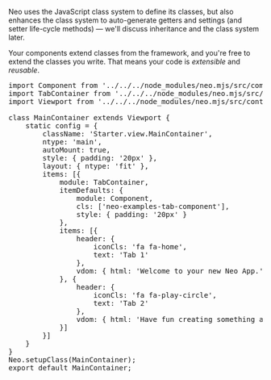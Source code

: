 Neo uses the JavaScript class system to define its classes, but also enhances
the class system to auto-generate getters and settings (and setter life-cycle
methods) &mdash; we'll discuss inheritance and the class system later.

Your components extend classes from the framework, 
and you're free to extend the classes you write. That means your code is 
_extensible_ and _reusable_.

<pre class="runnable text readonly">
import Component from '../../../node_modules/neo.mjs/src/component/Base.mjs';
import TabContainer from '../../../node_modules/neo.mjs/src/tab/Container.mjs';
import Viewport from '../../../node_modules/neo.mjs/src/container/Viewport.mjs';

class MainContainer extends Viewport {
    static config = {
        className: 'Starter.view.MainContainer',
        ntype: 'main',
        autoMount: true,
        style: { padding: '20px' },
        layout: { ntype: 'fit' },
        items: [{
            module: TabContainer,
            itemDefaults: {
                module: Component,
                cls: ['neo-examples-tab-component'],
                style: { padding: '20px' }
            },
            items: [{
                header: {
                    iconCls: 'fa fa-home',
                    text: 'Tab 1'
                },
                vdom: { html: 'Welcome to your new Neo App.' }
            }, {
                header: {
                    iconCls: 'fa fa-play-circle',
                    text: 'Tab 2'
                },
                vdom: { html: 'Have fun creating something awesome!' }
            }]
        }]
    }
}
Neo.setupClass(MainContainer);
export default MainContainer;
</pre>

